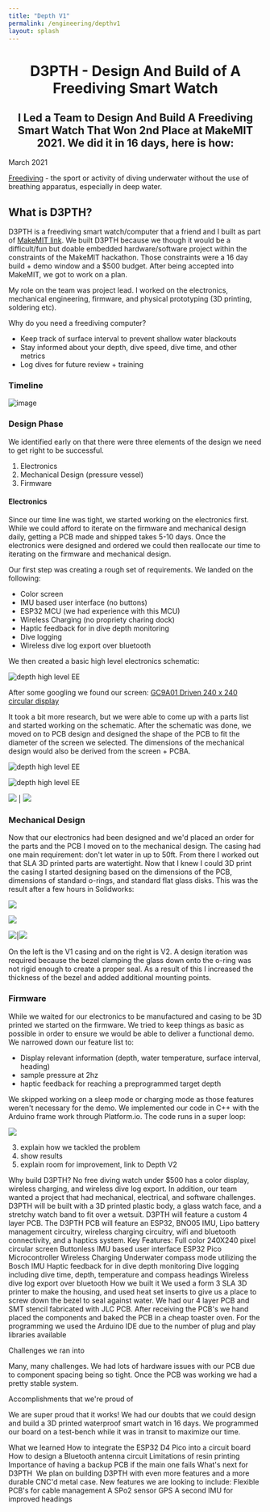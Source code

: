```yaml
---
title: "Depth V1"
permalink: /engineering/depthv1
layout: splash
---
```


<h1 style="text-align: center;">D3PTH - Design And Build of A Freediving Smart Watch</h1>
<h2 style="text-align: center;">I Led a Team to Design And Build A Freediving Smart Watch That Won 2nd Place at MakeMIT 2021. We did it in 16 days, here is how:  </h2>
<h10 style="text-align: left;">March 2021  </h10>

[Freediving](https://en.wikipedia.org/wiki/Freediving) - the sport or activity of diving underwater without the use of breathing apparatus, especially in deep water.

## What is D3PTH?
D3PTH is a freediving smart watch/computer that a friend and I built as part of [MakeMIT link](https://www.devpost.com/software/d3pth). We built D3PTH because we though it would be a difficult/fun but doable embedded hardware/software project within the constraints of the MakeMIT hackathon. Those constraints were a 16 day build + demo window and a $500 budget. After being accepted into MakeMIT, we got to work on a plan.

My role on the team was project lead. I worked on the electronics, mechanical engineering, firmware, and physical prototyping (3D printing, soldering etc).

Why do you need a freediving computer? 
- Keep track of surface interval to prevent shallow water blackouts
- Stay informed about your depth, dive speed, dive time, and other metrics
- Log dives for future review + training

### Timeline 

![image](/assets/images/d3pth_timeline.png)

### Design Phase

We identified early on that there were three elements of the design we need to get right to be successful. 
1. Electronics
2. Mechanical Design (pressure vessel)
3. Firmware

#### Electronics

Since our time line was tight, we started working on the electronics first. While we could afford to iterate on the firmware and mechanical design daily, getting a PCB made and shipped takes 5-10 days. Once the electronics were designed and ordered we could then reallocate our time to iterating on the firmware and mechanical design.

Our first step was creating a rough set of requirements. We landed on the following:

- Color screen
- IMU based user interface (no buttons)
- ESP32 MCU (we had experience with this MCU)
- Wireless Charging (no propriety charing dock)
- Haptic feedback for in dive depth monitoring
- Dive logging 
- Wireless dive log export over bluetooth

We then created a basic high level electronics schematic: 

![depth high level EE](/assets/images/d3pth_ee_highlvl.png)

After some googling we found our screen: [GC9A01 Driven 240 x 240 circular display](https://www.makerfabs.com/desfile/files/ER-TFTM1.28-1_Datasheet.pdf)

It took a bit more research, but we were able to come up with a parts list and started working on the schematic. After the schematic was done, we moved on to PCB design and designed the shape of the PCB to fit the diameter of the screen we selected. The dimensions of the mechanical design would also be derived from the screen + PCBA.

![depth high level EE](/assets/images/d3pth_ee_parts_table.png)

![depth high level EE](/assets/images/d3pth_ee_sch.png)

![](/assets/images/d3pth_pcb_render.png)  |  ![](/assets/images/d3pth_oven.png)

### Mechanical Design

Now that our electronics had been designed and we'd placed an order for the parts and the PCB I moved on to the mechanical design. The casing had one main requirement: don't let water in up to 50ft. From there I worked out that SLA 3D printed parts are watertight. Now that I knew I could 3D print the casing I started designing based on the dimensions of the PCB, dimensions of standard o-rings, and standard flat glass disks. This was the result after a few hours in Solidworks:


![](/assets/images/depth_meche_exploded.png)  

![](/assets/images/depth_meche_cross_section.png)

![](/assets/images/depth_3D_print.png)|![](/assets/images/depth_meche_v2.png)

On the left is the V1 casing and on the right is V2. A design iteration was required because the bezel clamping the glass down onto the o-ring was not rigid enough to create a proper seal. As a result of this I increased the thickness of the bezel and added additional mounting points. 

### Firmware

While we waited for our electronics to be manufactured and casing to be 3D printed we started on the firmware. We tried to keep things as basic as possible in order to ensure we would be able to deliver a functional demo. We narrowed down our feature list to:

- Display relevant information (depth, water temperature, surface interval, heading)
- sample pressure at 2hz
- haptic feedback for reaching a preprogrammed target depth

We skipped working on a sleep mode or charging mode as those features weren't necessary for the demo. We implemented our code in C++ with the Arduino frame work through Platform.io. The code runs in a super loop:

![](/assets/images/d3pth_fw.png)


3. explain how we tackled the problem
4. show results
5. explain room for improvement, link to Depth V2



 






Why build D3PTH?
No free diving watch under $500 has a color display, wireless charging, and wireless dive log export. In addition, our team wanted a project that had mechanical, electrical, and software challenges.
D3PTH will be built with a 3D printed plastic body, a glass watch face, and a stretchy watch band to fit over a wetsuit. D3PTH will feature a custom 4 layer PCB. The D3PTH PCB will feature an ESP32, BNO05 IMU, Lipo battery management circuitry, wireless charging circuitry, wifi and bluetooth connectivity, and a haptics system.
Key Features: Full color 240X240 pixel circular screen Buttonless IMU based user interface ESP32 Pico Microcontroller Wireless Charging Underwater compass mode utilizing the Bosch IMU Haptic feedback for in dive depth monitoring Dive logging including dive time, depth, temperature and compass headings Wireless dive log export over bluetooth
How we built it
We used a form 3 SLA 3D printer to make the housing, and used heat set inserts to give us a place to screw down the bezel to seal against water.
We had our 4 layer PCB and SMT stencil fabricated with JLC PCB. After receiving the PCB's we hand placed the components and baked the PCB in a cheap toaster oven.
For the programming we used the Arduino IDE due to the number of plug and play libraries available

Challenges we ran into

Many, many challenges. We had lots of hardware issues with our PCB due to component spacing being so tight. Once the PCB was working we had a pretty stable system.

Accomplishments that we're proud of

We are super proud that it works! We had our doubts that we could design and build a 3D printed waterproof smart watch in 16 days. We programmed our board on a test-bench while it was in transit to maximize our time.

What we learned
How to integrate the ESP32 D4 Pico into a circuit board
How to design a Bluetooth antenna circuit
Limitations of resin printing
Importance of having a backup PCB if the main one fails
What's next for D3PTH
​
We plan on building D3PTH with even more features and a more durable CNC'd metal case. New features we are looking to include:
Flexible PCB's for cable management
A SPo2 sensor
GPS
A second IMU for improved headings